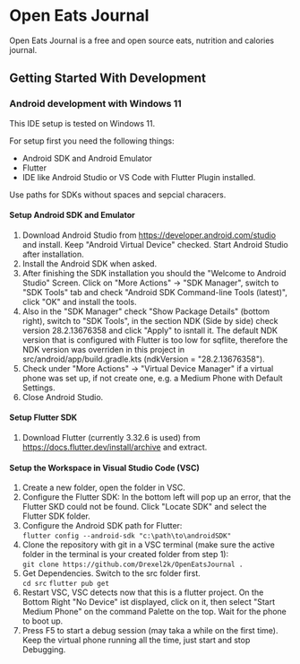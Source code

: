 # Open Eats Journal
Open Eats Journal is a free and open source eats, nutrition and calories journal.

## Getting Started With Development
### Android development with Windows 11
This IDE setup is tested on Windows 11.

For setup first you need the following things:
- Android SDK and Android Emulator
- Flutter
- IDE like Android Studio or VS Code with Flutter Plugin installed.

Use paths for SDKs without spaces and sepcial characers.

#### Setup Android SDK and Emulator
1. Download Android Studio from https://developer.android.com/studio and install. Keep "Android Virtual Device" checked. Start Android Studio after installation.
2. Install the Android SDK when asked.
3. After finishing the SDK installation you should the "Welcome to Android Studio" Screen. Click on "More Actions" -> "SDK Manager", switch to "SDK Tools" tab and check "Android SDK Command-line Tools (latest)", click "OK" and install the tools. 
4. Also in the "SDK Manager" check "Show Package Details" (bottom right), switch to "SDK Tools", in the section NDK (Side by side) check version 28.2.13676358 and click "Apply" to isntall it. The default NDK version that is configured with Flutter is too low for sqflite, therefore the NDK version was overriden in this project in src/android/app/build.gradle.kts (ndkVersion = "28.2.13676358").
5. Check under "More Actions" -> "Virtual Device Manager" if a virtual phone was set up, if not create one, e.g. a Medium Phone with Default Settings.
6. Close Android Studio.

#### Setup Flutter SDK
1. Download Flutter (currently 3.32.6 is used) from https://docs.flutter.dev/install/archive and extract.

#### Setup the Workspace in Visual Studio Code (VSC)
1. Create a new folder, open the folder in VSC.
2. Configure the Flutter SDK: In the bottom left will pop up an error, that the Flutter SKD could not be found. Click "Locate SDK" and select the Flutter SDK folder.
3. Configure the Android SDK path for Flutter:  
`flutter config --android-sdk "c:\path\to\androidSDK"`
4. ⁠Clone the repository with git in a VSC terminal (make sure the active folder in the terminal is your created folder from step 1):  
`git clone https://github.com/Drexel2k/OpenEatsJournal .` 
5. ⁠Get Dependencies. Switch to the src folder first.  
`cd src`
`flutter pub get` 
6. ⁠Restart VSC, VSC detects now that this is a flutter project. On the Bottom Right "No Device" ist displayed, click on it, then select "Start Medium Phone" on the command Palette on the top. Wait for the phone to boot up.
7. Press F5 to start a debug session (may taka a while on the first time). Keep the virtual phone running all the time, just start and stop Debugging.